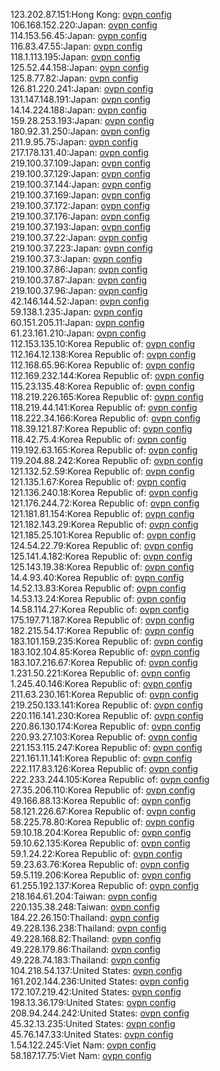 123.202.87.151:Hong Kong: [ovpn config](vpn/123_202_87_151.ovpn)  
106.168.152.220:Japan: [ovpn config](vpn/106_168_152_220.ovpn)  
114.153.56.45:Japan: [ovpn config](vpn/114_153_56_45.ovpn)  
116.83.47.55:Japan: [ovpn config](vpn/116_83_47_55.ovpn)  
118.1.113.195:Japan: [ovpn config](vpn/118_1_113_195.ovpn)  
125.52.44.158:Japan: [ovpn config](vpn/125_52_44_158.ovpn)  
125.8.77.82:Japan: [ovpn config](vpn/125_8_77_82.ovpn)  
126.81.220.241:Japan: [ovpn config](vpn/126_81_220_241.ovpn)  
131.147.148.191:Japan: [ovpn config](vpn/131_147_148_191.ovpn)  
14.14.224.188:Japan: [ovpn config](vpn/14_14_224_188.ovpn)  
159.28.253.193:Japan: [ovpn config](vpn/159_28_253_193.ovpn)  
180.92.31.250:Japan: [ovpn config](vpn/180_92_31_250.ovpn)  
211.9.95.75:Japan: [ovpn config](vpn/211_9_95_75.ovpn)  
217.178.131.40:Japan: [ovpn config](vpn/217_178_131_40.ovpn)  
219.100.37.109:Japan: [ovpn config](vpn/219_100_37_109.ovpn)  
219.100.37.129:Japan: [ovpn config](vpn/219_100_37_129.ovpn)  
219.100.37.144:Japan: [ovpn config](vpn/219_100_37_144.ovpn)  
219.100.37.169:Japan: [ovpn config](vpn/219_100_37_169.ovpn)  
219.100.37.172:Japan: [ovpn config](vpn/219_100_37_172.ovpn)  
219.100.37.176:Japan: [ovpn config](vpn/219_100_37_176.ovpn)  
219.100.37.193:Japan: [ovpn config](vpn/219_100_37_193.ovpn)  
219.100.37.22:Japan: [ovpn config](vpn/219_100_37_22.ovpn)  
219.100.37.223:Japan: [ovpn config](vpn/219_100_37_223.ovpn)  
219.100.37.3:Japan: [ovpn config](vpn/219_100_37_3.ovpn)  
219.100.37.86:Japan: [ovpn config](vpn/219_100_37_86.ovpn)  
219.100.37.87:Japan: [ovpn config](vpn/219_100_37_87.ovpn)  
219.100.37.96:Japan: [ovpn config](vpn/219_100_37_96.ovpn)  
42.146.144.52:Japan: [ovpn config](vpn/42_146_144_52.ovpn)  
59.138.1.235:Japan: [ovpn config](vpn/59_138_1_235.ovpn)  
60.151.205.11:Japan: [ovpn config](vpn/60_151_205_11.ovpn)  
61.23.161.210:Japan: [ovpn config](vpn/61_23_161_210.ovpn)  
112.153.135.10:Korea Republic of: [ovpn config](vpn/112_153_135_10.ovpn)  
112.164.12.138:Korea Republic of: [ovpn config](vpn/112_164_12_138.ovpn)  
112.168.65.96:Korea Republic of: [ovpn config](vpn/112_168_65_96.ovpn)  
112.169.232.144:Korea Republic of: [ovpn config](vpn/112_169_232_144.ovpn)  
115.23.135.48:Korea Republic of: [ovpn config](vpn/115_23_135_48.ovpn)  
118.219.226.165:Korea Republic of: [ovpn config](vpn/118_219_226_165.ovpn)  
118.219.44.141:Korea Republic of: [ovpn config](vpn/118_219_44_141.ovpn)  
118.222.34.166:Korea Republic of: [ovpn config](vpn/118_222_34_166.ovpn)  
118.39.121.87:Korea Republic of: [ovpn config](vpn/118_39_121_87.ovpn)  
118.42.75.4:Korea Republic of: [ovpn config](vpn/118_42_75_4.ovpn)  
119.192.63.165:Korea Republic of: [ovpn config](vpn/119_192_63_165.ovpn)  
119.204.88.242:Korea Republic of: [ovpn config](vpn/119_204_88_242.ovpn)  
121.132.52.59:Korea Republic of: [ovpn config](vpn/121_132_52_59.ovpn)  
121.135.1.67:Korea Republic of: [ovpn config](vpn/121_135_1_67.ovpn)  
121.136.240.18:Korea Republic of: [ovpn config](vpn/121_136_240_18.ovpn)  
121.176.244.72:Korea Republic of: [ovpn config](vpn/121_176_244_72.ovpn)  
121.181.81.154:Korea Republic of: [ovpn config](vpn/121_181_81_154.ovpn)  
121.182.143.29:Korea Republic of: [ovpn config](vpn/121_182_143_29.ovpn)  
121.185.25.101:Korea Republic of: [ovpn config](vpn/121_185_25_101.ovpn)  
124.54.22.79:Korea Republic of: [ovpn config](vpn/124_54_22_79.ovpn)  
125.141.4.182:Korea Republic of: [ovpn config](vpn/125_141_4_182.ovpn)  
125.143.19.38:Korea Republic of: [ovpn config](vpn/125_143_19_38.ovpn)  
14.4.93.40:Korea Republic of: [ovpn config](vpn/14_4_93_40.ovpn)  
14.52.13.83:Korea Republic of: [ovpn config](vpn/14_52_13_83.ovpn)  
14.53.13.24:Korea Republic of: [ovpn config](vpn/14_53_13_24.ovpn)  
14.58.114.27:Korea Republic of: [ovpn config](vpn/14_58_114_27.ovpn)  
175.197.71.187:Korea Republic of: [ovpn config](vpn/175_197_71_187.ovpn)  
182.215.54.17:Korea Republic of: [ovpn config](vpn/182_215_54_17.ovpn)  
183.101.159.235:Korea Republic of: [ovpn config](vpn/183_101_159_235.ovpn)  
183.102.104.85:Korea Republic of: [ovpn config](vpn/183_102_104_85.ovpn)  
183.107.216.67:Korea Republic of: [ovpn config](vpn/183_107_216_67.ovpn)  
1.231.50.221:Korea Republic of: [ovpn config](vpn/1_231_50_221.ovpn)  
1.245.40.146:Korea Republic of: [ovpn config](vpn/1_245_40_146.ovpn)  
211.63.230.161:Korea Republic of: [ovpn config](vpn/211_63_230_161.ovpn)  
219.250.133.141:Korea Republic of: [ovpn config](vpn/219_250_133_141.ovpn)  
220.116.141.230:Korea Republic of: [ovpn config](vpn/220_116_141_230.ovpn)  
220.86.130.174:Korea Republic of: [ovpn config](vpn/220_86_130_174.ovpn)  
220.93.27.103:Korea Republic of: [ovpn config](vpn/220_93_27_103.ovpn)  
221.153.115.247:Korea Republic of: [ovpn config](vpn/221_153_115_247.ovpn)  
221.161.11.141:Korea Republic of: [ovpn config](vpn/221_161_11_141.ovpn)  
222.117.83.126:Korea Republic of: [ovpn config](vpn/222_117_83_126.ovpn)  
222.233.244.105:Korea Republic of: [ovpn config](vpn/222_233_244_105.ovpn)  
27.35.206.110:Korea Republic of: [ovpn config](vpn/27_35_206_110.ovpn)  
49.166.88.13:Korea Republic of: [ovpn config](vpn/49_166_88_13.ovpn)  
58.121.226.67:Korea Republic of: [ovpn config](vpn/58_121_226_67.ovpn)  
58.225.78.80:Korea Republic of: [ovpn config](vpn/58_225_78_80.ovpn)  
59.10.18.204:Korea Republic of: [ovpn config](vpn/59_10_18_204.ovpn)  
59.10.62.135:Korea Republic of: [ovpn config](vpn/59_10_62_135.ovpn)  
59.1.24.22:Korea Republic of: [ovpn config](vpn/59_1_24_22.ovpn)  
59.23.63.76:Korea Republic of: [ovpn config](vpn/59_23_63_76.ovpn)  
59.5.119.206:Korea Republic of: [ovpn config](vpn/59_5_119_206.ovpn)  
61.255.192.137:Korea Republic of: [ovpn config](vpn/61_255_192_137.ovpn)  
218.164.61.204:Taiwan: [ovpn config](vpn/218_164_61_204.ovpn)  
220.135.38.248:Taiwan: [ovpn config](vpn/220_135_38_248.ovpn)  
184.22.26.150:Thailand: [ovpn config](vpn/184_22_26_150.ovpn)  
49.228.136.238:Thailand: [ovpn config](vpn/49_228_136_238.ovpn)  
49.228.168.82:Thailand: [ovpn config](vpn/49_228_168_82.ovpn)  
49.228.179.86:Thailand: [ovpn config](vpn/49_228_179_86.ovpn)  
49.228.74.183:Thailand: [ovpn config](vpn/49_228_74_183.ovpn)  
104.218.54.137:United States: [ovpn config](vpn/104_218_54_137.ovpn)  
161.202.144.236:United States: [ovpn config](vpn/161_202_144_236.ovpn)  
172.107.219.42:United States: [ovpn config](vpn/172_107_219_42.ovpn)  
198.13.36.179:United States: [ovpn config](vpn/198_13_36_179.ovpn)  
208.94.244.242:United States: [ovpn config](vpn/208_94_244_242.ovpn)  
45.32.13.235:United States: [ovpn config](vpn/45_32_13_235.ovpn)  
45.76.147.33:United States: [ovpn config](vpn/45_76_147_33.ovpn)  
1.54.122.245:Viet Nam: [ovpn config](vpn/1_54_122_245.ovpn)  
58.187.17.75:Viet Nam: [ovpn config](vpn/58_187_17_75.ovpn)  
